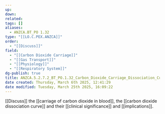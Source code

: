 ```yaml
---
up: 
down: 
related: 
tags: []
aliases:
  - ANZCA.BT_PO 1.32
type: "[[LO.C.PEX.ANZCA]]"
order:
  - "[[Discuss]]"
field:
  - "[[Carbon Dioxide Carriage]]"
  - "[[Gas Transport]]"
  - "[[Physiology]]"
  - "[[Respiratory System]]"
dg-publish: true
title: ANZCA.5.2.7.2_BT_PO.1.32_Carbon_Dioxide_Carriage_Dissociation_Curve
date created: Thursday, March 6th 2025, 12:41:29
date modified: Tuesday, March 25th 2025, 16:09:22
---
```


[[Discuss]] the [[carriage of carbon dioxide in blood]], the [[carbon dioxide dissociation curve]] and their [[clinical significance]] and [[implications]].
